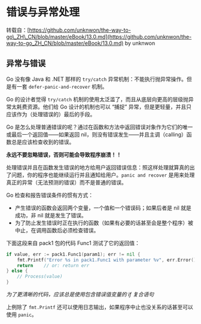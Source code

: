 # 错误与异常处理

转载自：[https://github.com/unknwon/the-way-to-go\_ZH\_CN/blob/master/eBook/13.0.md](https://github.com/unknwon/the-way-to-go_ZH_CN/blob/master/eBook/13.0.md) by unknwon

## 异常与错误

Go 没有像 Java 和 .NET 那样的 `try/catch` 异常机制：不能执行抛异常操作。但是有一套 `defer-panic-and-recover` 机制。

Go 的设计者觉得 `try/catch` 机制的使用太泛滥了，而且从底层向更高的层级抛异常太耗费资源。他们给 Go 设计的机制也可以 “捕捉” 异常，但是更轻量，并且只应该作为（处理错误的）最后的手段。

Go 是怎么处理普通错误的呢？通过在函数和方法中返回错误对象作为它们的唯一或最后一个返回值——如果返回 nil，则没有错误发生——并且主调（calling）函数总是应该检查收到的错误。

**永远不要忽略错误，否则可能会导致程序崩溃！！**

处理错误并且在函数发生错误的地方给用户返回错误信息：照这样处理就算真的出了问题，你的程序也能继续运行并且通知给用户。`panic and recover` 是用来处理真正的异常（无法预测的错误）而不是普通的错误。

Go 检查和报告错误条件的惯有方式：

* 产生错误的函数会返回两个变量，一个值和一个错误码；如果后者是 nil 就是成功，非 nil 就是发生了错误。
* 为了防止发生错误时正在执行的函数（如果有必要的话甚至会是整个程序）被中止，在调用函数后必须检查错误。

下面这段来自 pack1 包的代码 Func1 测试了它的返回值：

```go
if value, err := pack1.Func1(param1); err != nil {
	fmt.Printf("Error %s in pack1.Func1 with parameter %v", err.Error(), param1)
	return    // or: return err
} else {
	// Process(value)
}
```

_为了更清晰的代码，应该总是使用包含错误值变量的 if 复合语句_

上例除了 `fmt.Printf` 还可以使用日志输出，如果程序中止也没关系的话甚至可以使用 `panic`。

